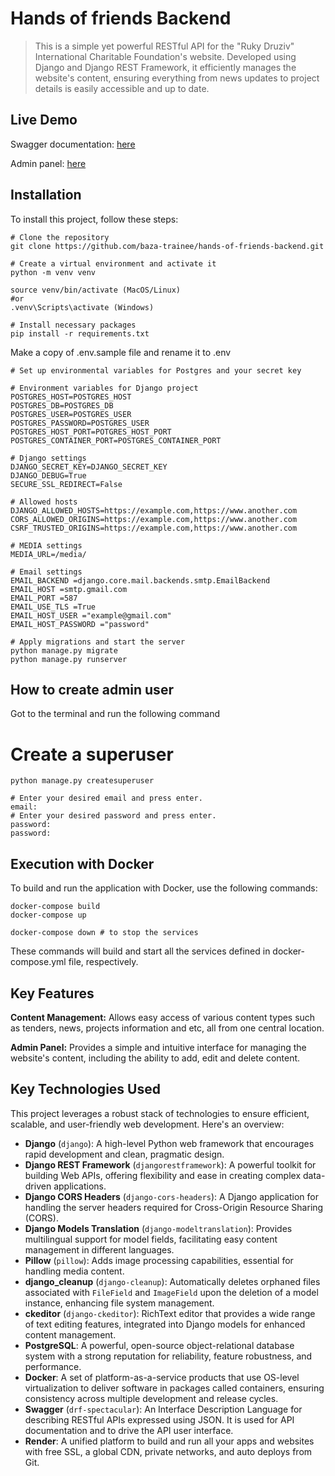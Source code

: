 # Hands of friends Backend

> This is a simple yet powerful RESTful API for the "Ruky Druziv" International Charitable Foundation's website.
> Developed using Django and Django REST Framework, it efficiently manages the website's content, ensuring everything
> from
> news updates to project details is easily accessible and up to date.

## Live Demo

Swagger documentation: [here](https://hands-of-friends-backend.onrender.com/api/doc/swagger-ui/)

Admin panel: [here](https://hands-of-friends-backend.onrender.com/admin/)

## Installation

To install this project, follow these steps:

```shell
# Clone the repository
git clone https://github.com/baza-trainee/hands-of-friends-backend.git

# Create a virtual environment and activate it
python -m venv venv

source venv/bin/activate (MacOS/Linux)
#or
.venv\Scripts\activate (Windows)

# Install necessary packages
pip install -r requirements.txt
```

Make a copy of .env.sample file and rename it to .env

```shell
# Set up environmental variables for Postgres and your secret key

# Environment variables for Django project
POSTGRES_HOST=POSTGRES_HOST
POSTGRES_DB=POSTGRES_DB
POSTGRES_USER=POSTGRES_USER
POSTGRES_PASSWORD=POSTGRES_USER
POSTGRES_HOST_PORT=POTGRES_HOST_PORT
POSTGRES_CONTAINER_PORT=POSTGRES_CONTAINER_PORT

# Django settings
DJANGO_SECRET_KEY=DJANGO_SECRET_KEY
DJANGO_DEBUG=True
SECURE_SSL_REDIRECT=False

# Allowed hosts
DJANGO_ALLOWED_HOSTS=https://example.com,https://www.another.com
CORS_ALLOWED_ORIGINS=https://example.com,https://www.another.com
CSRF_TRUSTED_ORIGINS=https://example.com,https://www.another.com

# MEDIA settings
MEDIA_URL=/media/

# Email settings
EMAIL_BACKEND =django.core.mail.backends.smtp.EmailBackend
EMAIL_HOST =smtp.gmail.com
EMAIL_PORT =587
EMAIL_USE_TLS =True
EMAIL_HOST_USER ="example@gmail.com"
EMAIL_HOST_PASSWORD ="password"
```

```shell
# Apply migrations and start the server
python manage.py migrate
python manage.py runserver
```
## How to create admin user
Got to the terminal and run the following command
# Create a superuser
```shell
python manage.py createsuperuser
```
```
# Enter your desired email and press enter.
email:
# Enter your desired password and press enter.
password:
password:
```

## Execution with Docker

To build and run the application with Docker, use the following commands:

```shell
docker-compose build 
docker-compose up

docker-compose down # to stop the services
```

These commands will build and start all the services defined in docker-compose.yml file, respectively.

## Key Features

**Content Management:** Allows easy access of various content types such as tenders, news, projects information and
etc, all from one central location.

**Admin Panel:** Provides a simple and intuitive interface for managing the website's content, including the ability to
add, edit and delete content.

## Key Technologies Used

This project leverages a robust stack of technologies to ensure efficient, scalable, and user-friendly web development.
Here's an overview:

- **Django** (`django`): A high-level Python web framework that encourages rapid development and clean, pragmatic
  design.
- **Django REST Framework** (`djangorestframework`): A powerful toolkit for building Web APIs, offering flexibility and
  ease in creating complex data-driven applications.
- **Django CORS Headers** (`django-cors-headers`): A Django application for handling the server headers required for
  Cross-Origin Resource Sharing (CORS).
- **Django Models Translation** (`django-modeltranslation`): Provides multilingual support for model fields,
  facilitating easy content management in different languages.
- **Pillow** (`pillow`): Adds image processing capabilities, essential for handling media content.
- **django_cleanup** (`django-cleanup`): Automatically deletes orphaned files associated with `FileField`
  and `ImageField` upon the deletion of a model instance, enhancing file system management.
- **ckeditor** (`django-ckeditor`): RichText editor that provides a wide range of text editing features, integrated into
  Django models for enhanced content management.
- **PostgreSQL**: A powerful, open-source object-relational database system with a strong reputation for reliability,
  feature robustness, and performance.
- **Docker**: A set of platform-as-a-service products that use OS-level virtualization to deliver software in packages
  called containers, ensuring consistency across multiple development and release cycles.
- **Swagger** (`drf-spectacular`): An Interface Description Language for describing RESTful APIs expressed using JSON.
  It is used for API documentation and to drive the API user interface.
- **Render**: A unified platform to build and run all your apps and websites with free SSL, a global CDN, private
  networks, and auto deploys from Git.

